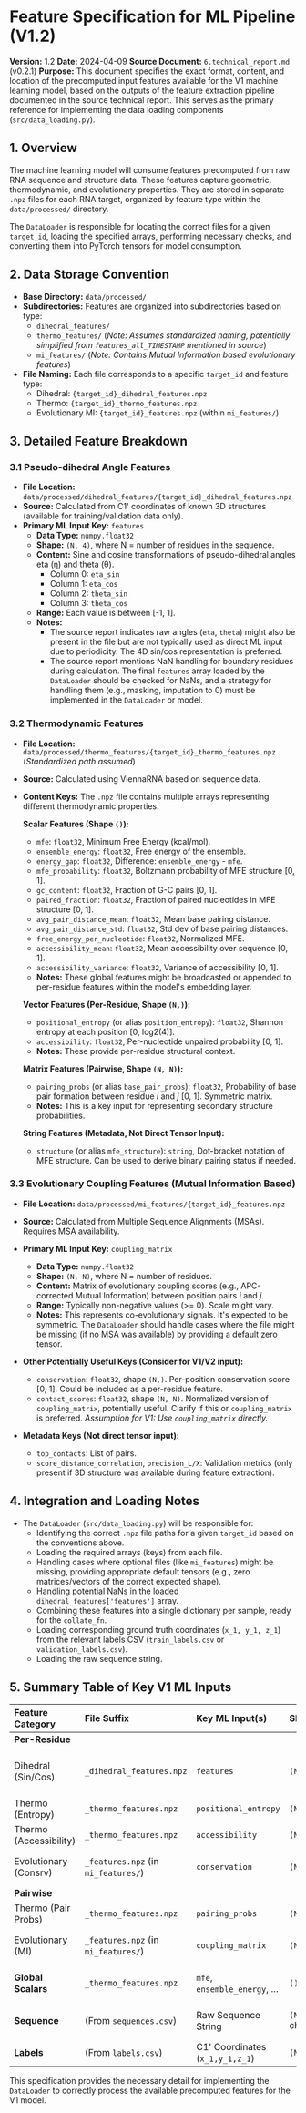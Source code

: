# Feature Specification for ML Pipeline (V1.2)

**Version:** 1.2
**Date:** 2024-04-09
**Source Document:** `6.technical_report.md` (v0.2.1)
**Purpose:** This document specifies the exact format, content, and location of the precomputed input features available for the V1 machine learning model, based on the outputs of the feature extraction pipeline documented in the source technical report. This serves as the primary reference for implementing the data loading components (`src/data_loading.py`).

## 1. Overview

The machine learning model will consume features precomputed from raw RNA sequence and structure data. These features capture geometric, thermodynamic, and evolutionary properties. They are stored in separate `.npz` files for each RNA target, organized by feature type within the `data/processed/` directory.

The `DataLoader` is responsible for locating the correct files for a given `target_id`, loading the specified arrays, performing necessary checks, and converting them into PyTorch tensors for model consumption.

## 2. Data Storage Convention

*   **Base Directory:** `data/processed/`
*   **Subdirectories:** Features are organized into subdirectories based on type:
    *   `dihedral_features/`
    *   `thermo_features/` (*Note: Assumes standardized naming, potentially simplified from `features_all_TIMESTAMP` mentioned in source*)
    *   `mi_features/` (*Note: Contains Mutual Information based evolutionary features*)
*   **File Naming:** Each file corresponds to a specific `target_id` and feature type:
    *   Dihedral: `{target_id}_dihedral_features.npz`
    *   Thermo: `{target_id}_thermo_features.npz`
    *   Evolutionary MI: `{target_id}_features.npz` (within `mi_features/`)

## 3. Detailed Feature Breakdown

### 3.1 Pseudo-dihedral Angle Features

*   **File Location:** `data/processed/dihedral_features/{target_id}_dihedral_features.npz`
*   **Source:** Calculated from C1' coordinates of known 3D structures (available for training/validation data only).
*   **Primary ML Input Key:** `features`
    *   **Data Type:** `numpy.float32`
    *   **Shape:** `(N, 4)`, where N = number of residues in the sequence.
    *   **Content:** Sine and cosine transformations of pseudo-dihedral angles eta (η) and theta (θ).
        *   Column 0: `eta_sin`
        *   Column 1: `eta_cos`
        *   Column 2: `theta_sin`
        *   Column 3: `theta_cos`
    *   **Range:** Each value is between [-1, 1].
    *   **Notes:**
        *   The source report indicates raw angles (`eta`, `theta`) might also be present in the file but are not typically used as direct ML input due to periodicity. The 4D sin/cos representation is preferred.
        *   The source report mentions NaN handling for boundary residues during calculation. The final `features` array loaded by the `DataLoader` should be checked for NaNs, and a strategy for handling them (e.g., masking, imputation to 0) must be implemented in the `DataLoader` or model.

### 3.2 Thermodynamic Features

*   **File Location:** `data/processed/thermo_features/{target_id}_thermo_features.npz` (*Standardized path assumed*)
*   **Source:** Calculated using ViennaRNA based on sequence data.
*   **Content Keys:** The `.npz` file contains multiple arrays representing different thermodynamic properties.

    **Scalar Features (Shape `()`):**
    *   `mfe`: `float32`, Minimum Free Energy (kcal/mol).
    *   `ensemble_energy`: `float32`, Free energy of the ensemble.
    *   `energy_gap`: `float32`, Difference: `ensemble_energy` - `mfe`.
    *   `mfe_probability`: `float32`, Boltzmann probability of MFE structure [0, 1].
    *   `gc_content`: `float32`, Fraction of G-C pairs [0, 1].
    *   `paired_fraction`: `float32`, Fraction of paired nucleotides in MFE structure [0, 1].
    *   `avg_pair_distance_mean`: `float32`, Mean base pairing distance.
    *   `avg_pair_distance_std`: `float32`, Std dev of base pairing distances.
    *   `free_energy_per_nucleotide`: `float32`, Normalized MFE.
    *   `accessibility_mean`: `float32`, Mean accessibility over sequence [0, 1].
    *   `accessibility_variance`: `float32`, Variance of accessibility [0, 1].
    *   **Notes:** These global features might be broadcasted or appended to per-residue features within the model's embedding layer.

    **Vector Features (Per-Residue, Shape `(N,)`):**
    *   `positional_entropy` (or alias `position_entropy`): `float32`, Shannon entropy at each position [0, log2(4)].
    *   `accessibility`: `float32`, Per-nucleotide unpaired probability [0, 1].
    *   **Notes:** These provide per-residue structural context.

    **Matrix Features (Pairwise, Shape `(N, N)`):**
    *   `pairing_probs` (or alias `base_pair_probs`): `float32`, Probability of base pair formation between residue *i* and *j* [0, 1]. Symmetric matrix.
    *   **Notes:** This is a key input for representing secondary structure probabilities.

    **String Features (Metadata, Not Direct Tensor Input):**
    *   `structure` (or alias `mfe_structure`): `string`, Dot-bracket notation of MFE structure. Can be used to derive binary pairing status if needed.

### 3.3 Evolutionary Coupling Features (Mutual Information Based)

*   **File Location:** `data/processed/mi_features/{target_id}_features.npz`
*   **Source:** Calculated from Multiple Sequence Alignments (MSAs). Requires MSA availability.
*   **Primary ML Input Key:** `coupling_matrix`
    *   **Data Type:** `numpy.float32`
    *   **Shape:** `(N, N)`, where N = number of residues.
    *   **Content:** Matrix of evolutionary coupling scores (e.g., APC-corrected Mutual Information) between position pairs *i* and *j*.
    *   **Range:** Typically non-negative values (>= 0). Scale might vary.
    *   **Notes:** This represents co-evolutionary signals. It's expected to be symmetric. The `DataLoader` should handle cases where the file might be missing (if no MSA was available) by providing a default zero tensor.

*   **Other Potentially Useful Keys (Consider for V1/V2 input):**
    *   `conservation`: `float32`, shape `(N,)`. Per-position conservation score [0, 1]. Could be included as a per-residue feature.
    *   `contact_scores`: `float32`, shape `(N, N)`. Normalized version of `coupling_matrix`, potentially useful. Clarify if this or `coupling_matrix` is preferred. *Assumption for V1: Use `coupling_matrix` directly.*

*   **Metadata Keys (Not direct tensor input):**
    *   `top_contacts`: List of pairs.
    *   `score_distance_correlation`, `precision_L/X`: Validation metrics (only present if 3D structure was available during feature extraction).

## 4. Integration and Loading Notes

*   The `DataLoader` (`src/data_loading.py`) will be responsible for:
    *   Identifying the correct `.npz` file paths for a given `target_id` based on the conventions above.
    *   Loading the required arrays (keys) from each file.
    *   Handling cases where optional files (like `mi_features`) might be missing, providing appropriate default tensors (e.g., zero matrices/vectors of the correct expected shape).
    *   Handling potential NaNs in the loaded `dihedral_features['features']` array.
    *   Combining these features into a single dictionary per sample, ready for the `collate_fn`.
    *   Loading corresponding ground truth coordinates (`x_1, y_1, z_1`) from the relevant labels CSV (`train_labels.csv` or `validation_labels.csv`).
    *   Loading the raw sequence string.

## 5. Summary Table of Key V1 ML Inputs

| Feature Category      | File Suffix                       | Key ML Input(s)                      | Shape        | Data Type   | Notes                                             |
| :-------------------- | :-------------------------------- | :----------------------------------- | :----------- | :---------- | :------------------------------------------------ |
| **Per-Residue**       |                                   |                                      |              |             |                                                   |
| Dihedral (Sin/Cos)    | `_dihedral_features.npz`          | `features`                           | `(N, 4)`     | `float32`   | Range [-1, 1]. Check/Handle NaNs. Training only. |
| Thermo (Entropy)      | `_thermo_features.npz`            | `positional_entropy`                 | `(N,)`       | `float32`   | Range [0, log2(4)]                               |
| Thermo (Accessibility)| `_thermo_features.npz`            | `accessibility`                      | `(N,)`       | `float32`   | Range [0, 1]                                      |
| Evolutionary (Consrv) | `_features.npz` (in `mi_features/`) | `conservation`                       | `(N,)`       | `float32`   | Range [0, 1]. Optional V1 input. Check availability. |
| **Pairwise**          |                                   |                                      |              |             |                                                   |
| Thermo (Pair Probs)   | `_thermo_features.npz`            | `pairing_probs`                      | `(N, N)`     | `float32`   | Range [0, 1]. Symmetric.                         |
| Evolutionary (MI)     | `_features.npz` (in `mi_features/`) | `coupling_matrix`                    | `(N, N)`     | `float32`   | Range [0, inf). Symmetric. Check availability.  |
| **Global Scalars**    | `_thermo_features.npz`            | `mfe`, `ensemble_energy`, ...        | `()`         | `float32`   | See Sec 3.2. Broadcast/append in model.           |
| **Sequence**          | (From `sequences.csv`)            | Raw Sequence String                  | `(N,)` chars | `string`    | Convert to one-hot/embedding in model.            |
| **Labels**            | (From `labels.csv`)               | C1' Coordinates (`x_1,y_1,z_1`)      | `(N, 3)`     | `float32`   | Ground truth for training/validation.           |

This specification provides the necessary detail for implementing the `DataLoader` to correctly process the available precomputed features for the V1 model.
